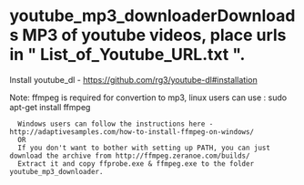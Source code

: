 # youtube_mp3_downloaderDownloads MP3 of youtube videos, place urls in " List_of_Youtube_URL.txt ".
 Install youtube_dl - https://github.com/rg3/youtube-dl#installation

Note: ffmpeg is required for convertion to mp3, linux users can use : sudo apt-get install ffmpeg

      Windows users can follow the instructions here - http://adaptivesamples.com/how-to-install-ffmpeg-on-windows/
      OR
      If you don't want to bother with setting up PATH, you can just download the archive from http://ffmpeg.zeranoe.com/builds/
      Extract it and copy ffprobe.exe & ffmpeg.exe to the folder youtube_mp3_downloader.
